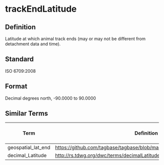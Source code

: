 # trackEndLatitude

## Definition 
Latitude at which animal track ends (may or may not be different from detachment data and time).

## Standard
ISO 6709:2008

## Format
Decimal degrees north, -90.0000 to 90.0000

## Similar Terms 
|Term|Definition URL|Source Vocabulary Publisher/Creator|
|----|----------|-----------------|
|geospatial_lat_end|https://github.com/tagbase/tagbase/blob/master/eTagMetadataInventory.csv#L103|Tagbase|
|decimal_Latitude|http://rs.tdwg.org/dwc/terms/decimalLatitude|DarwinCore|

 